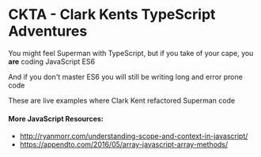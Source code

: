 # CKTA - Clark Kents TypeScript Adventures

You might feel Superman with TypeScript, but if you take of your cape, you **are** coding JavaScript ES6

And if you don't master ES6 you will still be writing long and error prone code

These are live examples where Clark Kent refactored Superman code

#### More JavaScript Resources:
* http://ryanmorr.com/understanding-scope-and-context-in-javascript/
* https://appendto.com/2016/05/array-javascript-array-methods/
